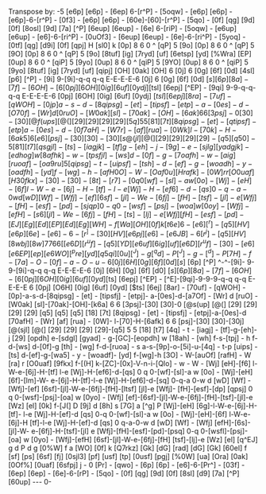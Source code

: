 Transpose by: -5 
[e6p] [e6p] - [6ep] 6-[r^P] - [5oqw] - [e6p]
[e6p] - [e6p]-6-[r^P] - [0f3] - [e6p] [e6p] -
[60e]-[60]-[r^P] - [5qo] - [0f] [qg] [9d] [0f] [8osl]
[9d] [7a] [^P] [6eup] [6eup] - [6e] 6-[riP] - [5oqw] -
[e6up] [e6up] - [e6]-6-[ri^P] - [0uOf3] - [6eup]
[6eup] - [6e]-6-[ri^P] - [5yoq] - [0tf] [qg] [d9i]
[0f] [qpj] H [sl0] k [0p] 8 6 0 ^
[qP] 5 [9o] [0p] 8 6 0 ^ [qP] 5
[9O] [0p] 8 6 0 ^ [qP] 5 [9o] [8tuf]
[ig] [7ryd] [uf] [6etsp] [yd] [%Wra] [EP] [0up] 8 6
0 ^ [qiP] 5 [9yo] [0up] 8 6 0 ^
[qiP] 5 [9YO] [0up] 8 6 0 ^ [qiP] 5
[9yo] [8tuf] [ig] [7ryd] [uf] [qipj] [OH] [0ak] [OH] 6
[0j] 6 [0g] [6f] [0d] [4sl] [p6] [^P] - [9i]
9-[9i]-q-q q-q E-E-E-E-6 [0j] 6 [0g] [6f]
[0d] [$s] [6p] [8a] - [7f] - [6OH] - [%f] -
6 [0pj] [6OH] [0ig] [6uf] [0ydj] [$tsl] [6epj] [^EP] -
[9qi] 9-9-q-q-q-q E-E-E-E-6 [0pj] [6OH]
[0ig] [6uf] [0ydj] [$tsl] [6epj] [8ra] - [7uf] - [qWOH] -
[0jp] a-s-d-[8qipsg] - [et] - [tipsf] - [etp]-
a-[0es]-d-[O70f] - [Wr] d [0ruO] - [W0ak] [sl]-[70ak]-[OH]-[6ak]
6 6 [3psj]-0 [30]-[30] [@f(ups] [@(] [29] [29] [29]
[29] [5q] 5 5 [81] [7t] [8qipsg] - [et] - [qtipsf] -
[etp] a-[0es]-d-[0f7aH] - [W7r]-[af] [rua] - [0Wk]
l-[70k]-H-[6ak5] 6 [e6] [psj]-[30] [30]-[30] [s@(jl] [@(] [29]
[29] [29] [29]-[q5] [q50]-5 [81] [t7] [qsgjl] - [ts] -
[iagjk] - [tf] g-[eh]-j-[9g] - e-[sjlg] [yadgjk] -
[edhog] w [8afhk] - w - [tpsfjl] - [ws]
d-[0f]-g-[7oafh] - w-[aig] [ruoaf] - [oa9ru] 5 [qipsg] -
t - [uipsf] - [tsh]-d-[ef]-g-[woadh] - y -
[oadfh] - [yd] f-[wg]-h-[afH0O] - W-[Oaf0u] [Hrafk] -
[0W] r r [O0uaf] [H30fkx] - [30] - [30] - [8t] - [r7] -
[%W] - [Wj]-[eH]-[6f] l-W e-[6j]-H-[tf] l-e [Wj]-H-[ef]-d-[qs]
0 q 0 [wf]-[sl]-a w [0o] - [Wj]-[eH]-[6f] l-W-
e-[6j]-H-[tf]-l-e [Wj]-H-[ef6]-d-[qs] 0-q-a-0 w d
[wD] [Wf] - [Wfj]-[ef] [6sf]-[jl]-W e-[6fj]-[fH]-[tsf]-[jl]-e [Wfj]-
[fH]-[esf]-[pd]-[sjqp] 0-q 0-[wsf]-[psj]-[woa] w [0oy] - [Wfj]-
[efH]-[s6] [jl]-W e-[6fj]-[fH]-[ts]-[lj]-e [Wfj] [fH]-[esf]-[pd]-[EJ] [Eg] [Ed] [EP]
[Ed] [Eg] [WH]-f [Wa] [OH] [0f] k [t6e] 6 - [e6] [^r] -
[q5] [HV] [e6p] [6e] - [e6]-6-[r^] - [30]
[HV] [e6pj] [e6] - [e6JB]-6 [r^j] - [q5] [HV] [8wbj]
[8w] 7 7 6 6 [%uf] [%D] [e6uf] [6e] -
[e6D] [r^uf] - [q5] [YD] [e6uf] [6ig] [uf] [e6D] [r^uf] -
[30] - [e6] [e6EP] [ep] [e6WO] [^pre] [yd] [q5qi]
[0u] [^J]-g [^qd]-P [^J]-g-[^d]-P [7H]-f-[7a]-O-[0f]-a-O-u-6
[0j] [6H] [0g] [6f] [0d] [s$] [6p] [^P] ^-^-[9i]-
9-9-[9i]-q-q q-q E-E-E-E-6 [0j] [6H] [0g] [6f]
[d0] [$s] [6p] [8a] - [7f] - [6OH] - [%f] -
6 [0pj] [6OH] [0ig] [6uf] [0yd] [$ts] [6epj] [^EP] -
[^E]-[9qi]-9-9-9-q-q q-q E-E-E-E 6 [0pj] [O6H]
[0ig] [6uf] [0yd] [$ts] [6ej] [8ar] - [70uf] - [qWOH] -
[0p]-a-s-d-[8qipsg] - [et] - [tipsfj] - [etpj]-
a-[0es]-d-[a7Of] - [Wr] d [ruO] - [W0ak] [sl]-[70ak]-[OH]-[k6a]
6 6 [3psj]-[30] [30]-0 [@s(up] [@(] [29] [29] [29]
[29] [q5] [q5] [q5] [18] [7t] [8qipsg] - [et] - [tipsfj] -
[etpj]-a-[0es]-d [70afH] - [Wr] [af] [rua] - [0W]-
l-[70]-H-[6afk] 6 6 [psj]-[30] [30]-[30j] [@(sjl] [@(] [29]
[29] [29] [29]-[q5] 5 5 [18] [t7] [4q] - t -
[iagj] - [tf]-g-[eh]-j [29] [opdh] e-[sdgl] [gyad] -
g-[GC]-[eopdh] w [18ah] - [wh] f-s-[tpj] - h f-d-[ws]
d-[0f]-g [th] - [wg] f-d-[ruoa] - s a-s-[9p]-o-[5i]-u-[4q] -
t-p [uips] - [ts] d-[ef]-g-[wa5] - y -
[woadf]- [yd] f-[wg]-h [3O] - W-[auOf] [rafH] -
W [ra] r [O0uaf] [9fkx] f-[(H] k-[ZC]-[0x]-V-n-i-[QIo] - w -
W - [Wj] [eH]-[f6] l-W-e-[6j]-H-[tf] l-e [Wj]-H-[ef6]-d-[qs]
0 q 0-[wf]-[sl]-a w [0o] - [Wj]-[eH] [6f]-[lm]-W-
e-[6j]-H-[tf]-l-e [Wj]-H-[ef6]-d-[sq] 0-q-a 0-w d
[wD] [Wf] - [Wfj]-[ef] [6sf]-[jl]-W-e-[6fj]-[fH]-[ltsf] [jl]-e [Wfj]-
[fH]-[esf]-[dp] [qpsj] 0 q 0-[wsf]-[psj]-[oa] w [0yo] - [Wfj]
[ef]-[6sf]-[jl]-W-e-[6fj]-[fH]-[tsf]-[jl]-e [Wz] [el] [0k] f-[J(] D
[9j] d [8h] s [7G] a [^g] P [Wj]-[eH] [6g]-l-W-e-[6j]-H-[tf]-
l-e [Wj]-H-[ef]-d [qs] 0-q 0-[wf]-[sl]-a w [0o] -
[Wj]-[eH]-[6f] l-W-e-[6j]-H [tf]-l-e [Wj]-H-[ef]-d [qs]
0 q-a-0-w d [wD] [Wf] - [Wfj] [efH]-[6s]-[jl]-W-
e-[6fj]-H-[tsf]-[jl] e [Wfj]-[fH]-[esf]-[pd]-[psq] 0-q 0-[wsfl]-[psj]-[oa]
w [0yo] - [Wfj]-[efH] [6sf]-[jl]-W-e-[6fj]-[fH] [tsf]-[lj]-e [Wz]
[el] [q^EJ] g d P d g [0%W] f a [WO] [0f] k [Q7rkz]
[Gk] [dG] [rad] [dG] [Gk] [60el] f [sf] [ps] [6sf] [fj] [0sjl3] [pf] [usf] [tp]
[0usf] [pgj] [%0W] [ua] [Ora] [0ak] [0Of%] [0uaf] [6sfpj] j - 0 [Pr] -
[qwo] - [6p] [6p] - [e6]-6-[Pr^] - [03f] -
[6ep] [6ep] - [6e]-6-[rP] - [5qo] - [0f]
[qg] [9d] [0f] [8sl] [d9] [7a] [^P] [60up] ---
0-
